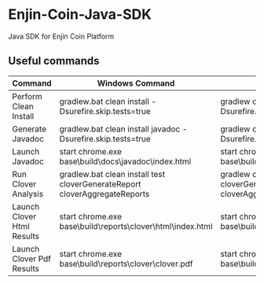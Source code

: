 # Enjin-Coin-Java-SDK
Java SDK for Enjin Coin Platform

## Useful commands

| Command                    | Windows Command                                                            | Unix Command                                                           |
| ---------------------------|----------------------------------------------------------------------------|------------------------------------------------------------------------|
| Perform Clean Install      | gradlew.bat clean install -Dsurefire.skip.tests=true                       | gradlew clean install -Dsurefire.skip.tests=true                       |
| Generate Javadoc           | gradlew.bat clean install javadoc  -Dsurefire.skip.tests=true              | gradlew clean install javadoc  -Dsurefire.skip.tests=true              |
| Launch Javadoc             | start chrome.exe base\build\docs\javadoc\index.html                        | start chrome.exe base\build\docs\javadoc\index.html                    |
| Run Clover Analysis        | gradlew.bat clean install test cloverGenerateReport cloverAggregateReports | gradlew clean install test cloverGenerateReport cloverAggregateReports |
| Launch Clover Html Results | start chrome.exe base\build\reports\clover\html\index.html                 | start chrome.exe base\build\reports\clover\html\index.html             |
| Launch Clover Pdf Results  | start chrome.exe base\build\reports\clover\clover.pdf                      | start chrome.exe base\build\reports\clover\clover.pdf                  |
